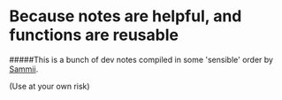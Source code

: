 # Because notes are helpful, and functions are reusable

#####This is a bunch of dev notes compiled in some 'sensible' order by [Sammii](https://github.com/Sammii-HK). 

(Use at your own risk)



